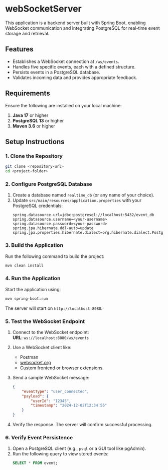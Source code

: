 # webSocketServer

This application is a backend server built with Spring Boot, enabling WebSocket communication and integrating PostgreSQL for real-time event storage and retrieval.

## **Features**
- Establishes a WebSocket connection at `/ws/events`.
- Handles five specific events, each with a defined structure.
- Persists events in a PostgreSQL database.
- Validates incoming data and provides appropriate feedback.

## **Requirements**

Ensure the following are installed on your local machine:

1. **Java 17** or higher
2. **PostgreSQL 13** or higher
3. **Maven 3.6** or higher

## **Setup Instructions**

### 1. **Clone the Repository**

```bash
git clone <repository-url>
cd <project-folder>
```

### 2. **Configure PostgreSQL Database**

1. Create a database named `realtime_db` (or any name of your choice).
2. Update `src/main/resources/application.properties` with your PostgreSQL credentials:
   ```properties
   spring.datasource.url=jdbc:postgresql://localhost:5432/event_db
   spring.datasource.username=<your-username>
   spring.datasource.password=<your-password>
   spring.jpa.hibernate.ddl-auto=update
   spring.jpa.properties.hibernate.dialect=org.hibernate.dialect.PostgreSQLDialect
   ```

### 3. **Build the Application**

Run the following command to build the project:

```bash
mvn clean install
```

### 4. **Run the Application**

Start the application using:

```bash
mvn spring-boot:run
```

The server will start on `http://localhost:8080`.

### 5. **Test the WebSocket Endpoint**

1. Connect to the WebSocket endpoint:  
   **URL**: `ws://localhost:8080/ws/events`

2. Use a WebSocket client like:
    - Postman
    - [websocket.org](https://www.websocket.org/echo.html)
    - Custom frontend or browser extensions.

3. Send a sample WebSocket message:
   ```json
   {
       "eventType": "user_connected",
       "payload": {
           "userId": "12345",
           "timestamp": "2024-12-02T12:34:56"
       }
   }
   ```

4. Verify the response. The server will confirm successful processing.

### 6. **Verify Event Persistence**

1. Open a PostgreSQL client (e.g., `psql` or a GUI tool like pgAdmin).
2. Run the following query to view stored events:
   ```sql
   SELECT * FROM event;
   ```